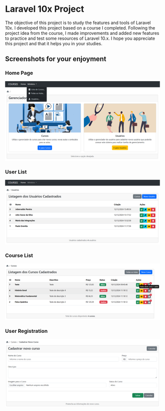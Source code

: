 # Laravel 10x Project

The objective of this project is to study the features and tools of Laravel 10x.
I developed this project based on a course I completed. Following the project idea from the course, I made improvements and added new features to practice and test some resources of Laravel 10.x.
I hope you appreciate this project and that it helps you in your studies.

## Screenshots for your enjoyment

### Home Page
![Home Page Screenshot](public/images/screenshot4.png "Home Page")

### User List
![Home Page Screenshot](public/images/screenshot1.png "Home Page")

### Course List
![Admin Panel Screenshot](public/images/screenshot2.png "Admin Panel")

### User Registration
![Admin Panel Screenshot](public/images/screenshot3.png "Admin Panel")
